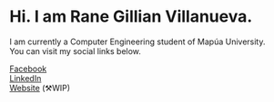 # Hi. I am Rane Gillian Villanueva.

I am currently a Computer Engineering student of Mapúa University. <br>
You can visit my social links below. <br>

[Facebook](https://www.facebook.com/ranegillian/)<br>
[LinkedIn](www.linkedin.com/in/ranegv/)<br>
[Website](https://rgvillanueva28.github.io/) (⚒WIP)<br>

